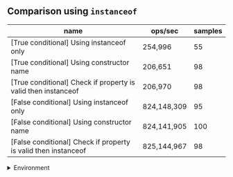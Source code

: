 ## Comparison using `instanceof`

|name|ops/sec|samples|
|-|-|-|
|[True conditional] Using instanceof only|254,996|55|
|[True conditional] Using constructor name|206,651|98|
|[True conditional] Check if property is valid then instanceof |206,970|98|
|[False conditional] Using instanceof only|824,148,309|95|
|[False conditional] Using constructor name|824,141,905|100|
|[False conditional] Check if property is valid then instanceof |825,144,967|98|


<details>
<summary>Environment</summary>

* __Machine:__ linux x64 | 4 vCPUs | 15.6GB Mem
* __Run:__ Sun Mar 10 2024 15:40:47 GMT+0000 (Coordinated Universal Time)
</details>

<!--
{"environment":{"platform":"linux","arch":"x64","cpus":4,"totalMemory":15.606491088867188},"benchmarks":[{"name":"[True conditional] Using instanceof only","opsSec":254996.40490013588,"samples":3},{"name":"[True conditional] Using constructor name","opsSec":206650.95018180675,"samples":3},{"name":"[True conditional] Check if property is valid then instanceof ","opsSec":206970.13723244166,"samples":3},{"name":"[False conditional] Using instanceof only","opsSec":824148309.397934,"samples":7},{"name":"[False conditional] Using constructor name","opsSec":824141904.8600157,"samples":9},{"name":"[False conditional] Check if property is valid then instanceof ","opsSec":825144967.3854347,"samples":8}]}-->
